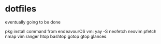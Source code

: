 # dotfiles
eventually going to be done


pkg install command from endeavourOS vm:
yay -S neofetch neovim pfetch nmap vim ranger htop bashtop gotop gtop glances
